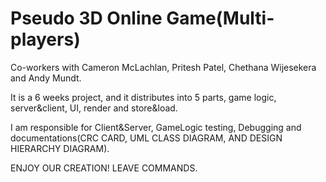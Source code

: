Pseudo 3D Online Game(Multi-players)
============================

 Co-workers with Cameron McLachlan, Pritesh Patel, Chethana Wijesekera and Andy Mundt.
 
 It is a 6 weeks project, and it distributes into 5 parts, game logic, server&client, UI, render and store&load.
 
 I am responsible for Client&Server, GameLogic testing, Debugging and documentations(CRC CARD, UML CLASS DIAGRAM, AND DESIGN HIERARCHY DIAGRAM). 
 
 ENJOY OUR CREATION! LEAVE COMMANDS.
